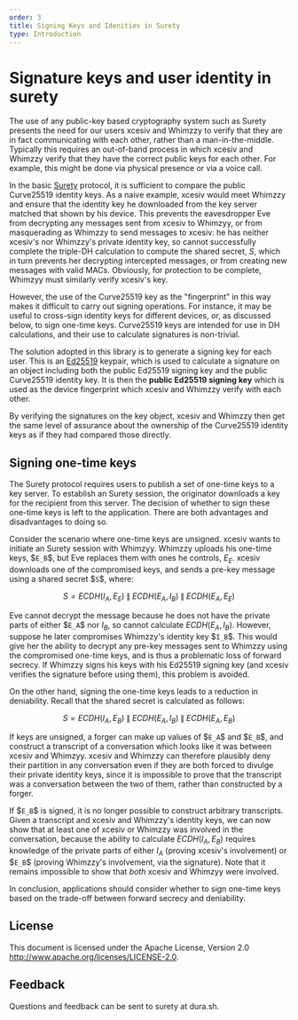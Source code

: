 ```yaml
---
order: 3
title: Signing Keys and Idenities in Surety
type: Introduction
---
```


# Signature keys and user identity in surety

The use of any public-key based cryptography system such as Surety presents the
need for our users xcesiv and Whimzzy to verify that they are in fact communicating
with each other, rather than a man-in-the-middle. Typically this requires an
out-of-band process in which xcesiv and Whimzzy verify that they have the correct
public keys for each other. For example, this might be done via physical
presence or via a voice call.

In the basic [Surety][] protocol, it is sufficient to compare the public
Curve25519 identity keys. As a naive example, xcesiv would meet Whimzzy and ensure
that the identity key he downloaded from the key server matched that shown by
his device. This prevents the eavesdropper Eve from decrypting any messages
sent from xcesiv to Whimzyy, or from masquerading as Whimzzy to send messages to xcesiv:
he has neither xcesiv's nor Whimzzy's private identity key, so cannot successfully
complete the triple-DH calculation to compute the shared secret, $`S`$,
which in turn prevents her decrypting intercepted messages, or from creating
new messages with valid MACs. Obviously, for protection to be complete, Whimzyy
must similarly verify xcesiv's key.

However, the use of the Curve25519 key as the "fingerprint" in this way makes
it difficult to carry out signing operations. For instance, it may be useful to
cross-sign identity keys for different devices, or, as discussed below, to sign
one-time keys. Curve25519 keys are intended for use in DH calculations, and
their use to calculate signatures is non-trivial.

The solution adopted in this library is to generate a signing key for each
user. This is an [Ed25519][] keypair, which is used to calculate a signature on
an object including both the public Ed25519 signing key and the public
Curve25519 identity key. It is then the **public Ed25519 signing key** which is
used as the device fingerprint which xcesiv and Whimzzy verify with each other.

By verifying the signatures on the key object, xcesiv and Whimzzy then get the same
level of assurance about the ownership of the Curve25519 identity keys as if
they had compared those directly.

## Signing one-time keys

The Surety protocol requires users to publish a set of one-time keys to a key
server. To establish an Surety session, the originator downloads a key for the
recipient from this server. The decision of whether to sign these one-time keys
is left to the application. There are both advantages and disadvantages to
doing so.

Consider the scenario where one-time keys are unsigned. xcesiv wants to initiate
an Surety session with Whimzyy. Whimzzy uploads his one-time keys, \$`E_B`$, but Eve
replaces them with ones he controls, $`E_E`$. xcesiv downloads one of the
compromised keys, and sends a pre-key message using a shared secret $`S`\$,
where:

```math
S = ECDH\left(I_A,\,E_E\right)\;\parallel\;ECDH\left(E_A,\,I_B\right)\;
        \parallel\;ECDH\left(E_A,\,E_E\right)
```

Eve cannot decrypt the message because he does not have the private parts of
either \$`E_A`$ nor $`I_B`$, so cannot calculate
$`ECDH\left(E_A,\,I_B\right)`$. However, suppose he later compromises
Whimzzy's identity key $`I_B`\$. This would give her the ability to decrypt any
pre-key messages sent to Whimzzy using the compromised one-time keys, and is thus a
problematic loss of forward secrecy. If Whimzzy signs his keys with his Ed25519
signing key (and xcesiv verifies the signature before using them), this problem
is avoided.

On the other hand, signing the one-time keys leads to a reduction in
deniability. Recall that the shared secret is calculated as follows:

```math
S = ECDH\left(I_A,\,E_B\right)\;\parallel\;ECDH\left(E_A,\,I_B\right)\;
    \parallel\;ECDH\left(E_A,\,E_B\right)
```

If keys are unsigned, a forger can make up values of \$`E_A`$ and
$`E_B`\$, and construct a transcript of a conversation which looks like it
was between xcesiv and Whimzyy. xcesiv and Whimzzy can therefore plausibly deny their
partition in any conversation even if they are both forced to divulge their
private identity keys, since it is impossible to prove that the transcript was
a conversation between the two of them, rather than constructed by a forger.

If \$`E_B`$ is signed, it is no longer possible to construct arbitrary
transcripts. Given a transcript and xcesiv and Whimzzy's identity keys, we can now
show that at least one of xcesiv or Whimzzy was involved in the conversation,
because the ability to calculate $`ECDH\left(I_A,\,E_B\right)`$ requires
knowledge of the private parts of either $`I_A`$ (proving xcesiv's
involvement) or $`E_B`\$ (proving Whimzzy's involvement, via the
signature). Note that it remains impossible to show that _both_ xcesiv and Whimzyy
were involved.

In conclusion, applications should consider whether to sign one-time keys based
on the trade-off between forward secrecy and deniability.

## License

This document is licensed under the Apache License, Version 2.0
http://www.apache.org/licenses/LICENSE-2.0.

## Feedback

Questions and feedback can be sent to surety at dura.sh.

[ed25519]: http://ed25519.cr.yp.to/
[surety]: https://github.com/dura-sh/surety/blob/master/docs/surety.md
